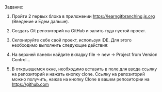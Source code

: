 Задание:
1. Пройти 2 первых блока в приложении https://learngitbranching.js.org (Введение и Едем дальше).
2. Создать Git репозиторий на GitHub и залить туда пустой проект.
3. Склонируйте себе свой проект, используя IDE. Для этого необходимо выполнить следующие действия:

 1. На верхней панели найдите вкладку file -> new -> Project from Version Control...  
 2. В открывшемся окне, необходимо вставить в поле для ввода ссылку на репозиторий и нажать кнопку clone. Ссылку на репозиторий можно получить, нажав на кнопку Clone в вашем репозитории на https://github.com



 
